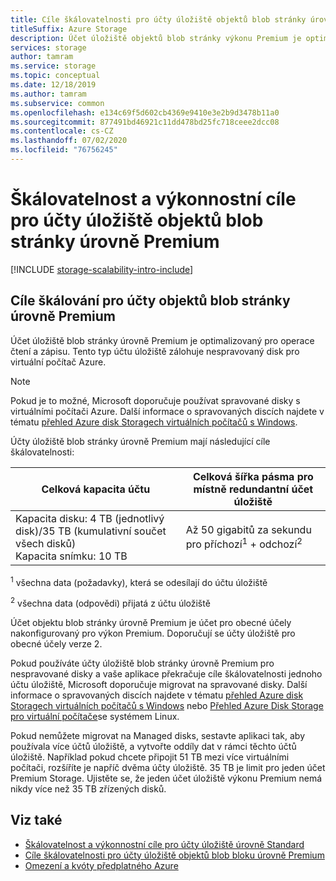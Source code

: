 ```yaml
---
title: Cíle škálovatelnosti pro účty úložiště objektů blob stránky úrovně Premium
titleSuffix: Azure Storage
description: Účet úložiště objektů blob stránky výkonu Premium je optimalizovaný pro operace čtení a zápisu. Tento typ účtu úložiště zálohuje nespravovaný disk pro virtuální počítač Azure.
services: storage
author: tamram
ms.service: storage
ms.topic: conceptual
ms.date: 12/18/2019
ms.author: tamram
ms.subservice: common
ms.openlocfilehash: e134c69f5d602cb4369e9410e3e2b9d3478b11a0
ms.sourcegitcommit: 877491bd46921c11dd478bd25fc718ceee2dcc08
ms.contentlocale: cs-CZ
ms.lasthandoff: 07/02/2020
ms.locfileid: "76756245"
---
```

# <a name="scalability-and-performance-targets-for-premium-page-blob-storage-accounts"></a>Škálovatelnost a výkonnostní cíle pro účty úložiště objektů blob stránky úrovně Premium

[!INCLUDE [storage-scalability-intro-include](../../../includes/storage-scalability-intro-include.md)]

## <a name="scale-targets-for-premium-page-blob-accounts"></a>Cíle škálování pro účty objektů blob stránky úrovně Premium

Účet úložiště blob stránky úrovně Premium je optimalizovaný pro operace čtení a zápisu. Tento typ účtu úložiště zálohuje nespravovaný disk pro virtuální počítač Azure.

> [!NOTE]
> Pokud je to možné, Microsoft doporučuje používat spravované disky s virtuálními počítači Azure. Další informace o spravovaných discích najdete v tématu [přehled Azure disk Storagech virtuálních počítačů s Windows](../../virtual-machines/windows/managed-disks-overview.md).

Účty úložiště blob stránky úrovně Premium mají následující cíle škálovatelnosti:

| Celková kapacita účtu                            | Celková šířka pásma pro místně redundantní účet úložiště                     |
| ------------------------------------------------- | --------------------------------------------------------------------------- |
| Kapacita disku: 4 TB (jednotlivý disk)/35 TB (kumulativní součet všech disků) <br>Kapacita snímku: 10 TB | Až 50 gigabitů za sekundu pro příchozí<sup>1</sup> + odchozí<sup>2</sup> |

<sup>1</sup> všechna data (požadavky), která se odesílají do účtu úložiště

<sup>2</sup> všechna data (odpovědi) přijatá z účtu úložiště

Účet objektu blob stránky úrovně Premium je účet pro obecné účely nakonfigurovaný pro výkon Premium. Doporučují se účty úložiště pro obecné účely verze 2.

Pokud používáte účty úložiště blob stránky úrovně Premium pro nespravované disky a vaše aplikace překračuje cíle škálovatelnosti jednoho účtu úložiště, Microsoft doporučuje migrovat na spravované disky. Další informace o spravovaných discích najdete v tématu [přehled Azure disk Storagech virtuálních počítačů s Windows](../../virtual-machines/windows/managed-disks-overview.md) nebo [Přehled Azure Disk Storage pro virtuální počítače](../../virtual-machines/linux/managed-disks-overview.md)se systémem Linux.

Pokud nemůžete migrovat na Managed disks, sestavte aplikaci tak, aby používala více účtů úložiště, a vytvořte oddíly dat v rámci těchto účtů úložiště. Například pokud chcete připojit 51 TB mezi více virtuálními počítači, rozšíříte je napříč dvěma účty úložiště. 35 TB je limit pro jeden účet Premium Storage. Ujistěte se, že jeden účet úložiště výkonu Premium nemá nikdy více než 35 TB zřízených disků.

## <a name="see-also"></a>Viz také

- [Škálovatelnost a výkonnostní cíle pro účty úložiště úrovně Standard](../common/scalability-targets-standard-account.md)
- [Cíle škálovatelnosti pro účty úložiště objektů blob bloku úrovně Premium](../blobs/scalability-targets-premium-block-blobs.md)
- [Omezení a kvóty předplatného Azure](../../azure-resource-manager/management/azure-subscription-service-limits.md)
